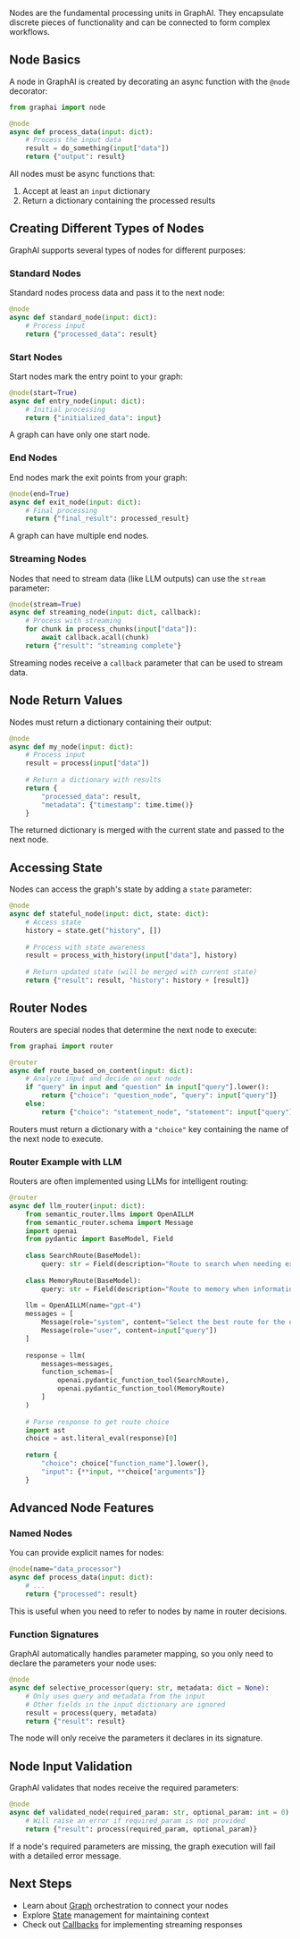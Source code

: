 Nodes are the fundamental processing units in GraphAI. They encapsulate discrete pieces of functionality and can be connected to form complex workflows.

## Node Basics

A node in GraphAI is created by decorating an async function with the `@node` decorator:

```python
from graphai import node

@node
async def process_data(input: dict):
    # Process the input data
    result = do_something(input["data"])
    return {"output": result}
```

All nodes must be async functions that:
1. Accept at least an `input` dictionary
2. Return a dictionary containing the processed results

## Creating Different Types of Nodes

GraphAI supports several types of nodes for different purposes:

### Standard Nodes

Standard nodes process data and pass it to the next node:

```python
@node
async def standard_node(input: dict):
    # Process input
    return {"processed_data": result}
```

### Start Nodes

Start nodes mark the entry point to your graph:

```python
@node(start=True)
async def entry_node(input: dict):
    # Initial processing
    return {"initialized_data": input}
```

A graph can have only one start node.

### End Nodes

End nodes mark the exit points from your graph:

```python
@node(end=True)
async def exit_node(input: dict):
    # Final processing
    return {"final_result": processed_result}
```

A graph can have multiple end nodes.

### Streaming Nodes

Nodes that need to stream data (like LLM outputs) can use the `stream` parameter:

```python
@node(stream=True)
async def streaming_node(input: dict, callback):
    # Process with streaming
    for chunk in process_chunks(input["data"]):
        await callback.acall(chunk)
    return {"result": "streaming complete"}
```

Streaming nodes receive a `callback` parameter that can be used to stream data.

## Node Return Values

Nodes must return a dictionary containing their output:

```python
@node
async def my_node(input: dict):
    # Process input
    result = process(input["data"])
    
    # Return a dictionary with results
    return {
        "processed_data": result,
        "metadata": {"timestamp": time.time()}
    }
```

The returned dictionary is merged with the current state and passed to the next node.

## Accessing State

Nodes can access the graph's state by adding a `state` parameter:

```python
@node
async def stateful_node(input: dict, state: dict):
    # Access state
    history = state.get("history", [])
    
    # Process with state awareness
    result = process_with_history(input["data"], history)
    
    # Return updated state (will be merged with current state)
    return {"result": result, "history": history + [result]}
```

## Router Nodes

Routers are special nodes that determine the next node to execute:

```python
from graphai import router

@router
async def route_based_on_content(input: dict):
    # Analyze input and decide on next node
    if "query" in input and "question" in input["query"].lower():
        return {"choice": "question_node", "query": input["query"]}
    else:
        return {"choice": "statement_node", "statement": input["query"]}
```

Routers must return a dictionary with a `"choice"` key containing the name of the next node to execute.

### Router Example with LLM

Routers are often implemented using LLMs for intelligent routing:

```python
@router
async def llm_router(input: dict):
    from semantic_router.llms import OpenAILLM
    from semantic_router.schema import Message
    import openai
    from pydantic import BaseModel, Field
    
    class SearchRoute(BaseModel):
        query: str = Field(description="Route to search when needing external information")
    
    class MemoryRoute(BaseModel):
        query: str = Field(description="Route to memory when information is likely known")
    
    llm = OpenAILLM(name="gpt-4")
    messages = [
        Message(role="system", content="Select the best route for the user query."),
        Message(role="user", content=input["query"])
    ]
    
    response = llm(
        messages=messages,
        function_schemas=[
            openai.pydantic_function_tool(SearchRoute),
            openai.pydantic_function_tool(MemoryRoute)
        ]
    )
    
    # Parse response to get route choice
    import ast
    choice = ast.literal_eval(response)[0]
    
    return {
        "choice": choice["function_name"].lower(),
        "input": {**input, **choice["arguments"]}
    }
```

## Advanced Node Features

### Named Nodes

You can provide explicit names for nodes:

```python
@node(name="data_processor")
async def process_data(input: dict):
    # ...
    return {"processed": result}
```

This is useful when you need to refer to nodes by name in router decisions.

### Function Signatures

GraphAI automatically handles parameter mapping, so you only need to declare the parameters your node uses:

```python
@node
async def selective_processor(query: str, metadata: dict = None):
    # Only uses query and metadata from the input
    # Other fields in the input dictionary are ignored
    result = process(query, metadata)
    return {"result": result}
```

The node will only receive the parameters it declares in its signature.

## Node Input Validation

GraphAI validates that nodes receive the required parameters:

```python
@node
async def validated_node(required_param: str, optional_param: int = 0):
    # Will raise an error if required_param is not provided
    return {"result": process(required_param, optional_param)}
```

If a node's required parameters are missing, the graph execution will fail with a detailed error message.

## Next Steps

- Learn about [Graph](graphs.md) orchestration to connect your nodes
- Explore [State](state.md) management for maintaining context
- Check out [Callbacks](callbacks.md) for implementing streaming responses 